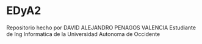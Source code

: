 # EDyA2
Repositorio hecho por DAVID ALEJANDRO PENAGOS VALENCIA
Estudiante de Ing Informatica de la Universidad Autonoma de Occidente
